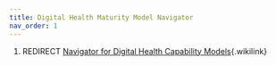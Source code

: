 ```yaml
---
title: Digital Health Maturity Model Navigator
nav_order: 1
---
```


1.  REDIRECT [Navigator for Digital Health Capability
    Models](Navigator_for_Digital_Health_Capability_Models "Navigator for Digital Health Capability Models"){.wikilink}
